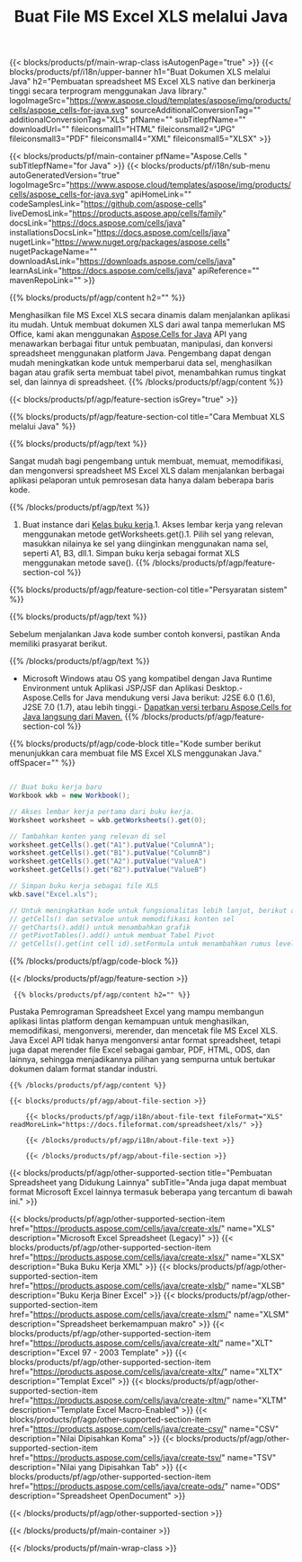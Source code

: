 ﻿---
title: Buat File MS Excel XLS melalui Java 
url: /id/java/create-xls/ 
description: Java Contoh kode untuk membuat dokumen XLS. Gunakan kode ini untuk membuat file MS Excel XLS dalam Java desktop atau aplikasi web berbasis.
---
{{< blocks/products/pf/main-wrap-class isAutogenPage="true" >}}
{{< blocks/products/pf/i18n/upper-banner h1="Buat Dokumen XLS melalui Java" h2="Pembuatan spreadsheet MS Excel XLS native dan berkinerja tinggi secara terprogram menggunakan Java library." logoImageSrc="https://www.aspose.cloud/templates/aspose/img/products/cells/aspose_cells-for-java.svg" sourceAdditionalConversionTag="" additionalConversionTag="XLS" pfName="" subTitlepfName="" downloadUrl="" fileiconsmall1="HTML" fileiconsmall2="JPG" fileiconsmall3="PDF" fileiconsmall4="XML" fileiconsmall5="XLSX" >}}

{{< blocks/products/pf/main-container pfName="Aspose.Cells " subTitlepfName="for Java" >}}
{{< blocks/products/pf/i18n/sub-menu autoGeneratedVersion="true" logoImageSrc="https://www.aspose.cloud/templates/aspose/img/products/cells/aspose_cells-for-java.svg" apiHomeLink="" codeSamplesLink="https://github.com/aspose-cells" liveDemosLink="https://products.aspose.app/cells/family" docsLink="https://docs.aspose.com/cells/java" installationsDocsLink="https://docs.aspose.com/cells/java" nugetLink="https://www.nuget.org/packages/aspose.cells" nugetPackageName="" downloadAsLink="https://downloads.aspose.com/cells/java" learnAsLink="https://docs.aspose.com/cells/java" apiReference="" mavenRepoLink="" >}}

{{% blocks/products/pf/agp/content h2="" %}}

 Menghasilkan file MS Excel XLS secara dinamis dalam menjalankan aplikasi itu mudah. Untuk membuat dokumen XLS dari awal tanpa memerlukan MS Office, kami akan menggunakan
 [Aspose.Cells for Java](https://products.aspose.com/cells/java) 
 API yang menawarkan berbagai fitur untuk pembuatan, manipulasi, dan konversi spreadsheet menggunakan platform Java. Pengembang dapat dengan mudah meningkatkan kode untuk memperbarui data sel, menghasilkan bagan atau grafik serta membuat tabel pivot, menambahkan rumus tingkat sel, dan lainnya di spreadsheet.
{{% /blocks/products/pf/agp/content %}}

{{< blocks/products/pf/agp/feature-section isGrey="true" >}}

{{% blocks/products/pf/agp/feature-section-col title="Cara Membuat XLS melalui Java" %}}

{{% blocks/products/pf/agp/text %}}

 Sangat mudah bagi pengembang untuk membuat, memuat, memodifikasi, dan mengonversi spreadsheet MS Excel XLS dalam menjalankan berbagai aplikasi pelaporan untuk pemrosesan data hanya dalam beberapa baris kode.

{{% /blocks/products/pf/agp/text %}}

1. Buat instance dari [Kelas buku kerja](https://reference.aspose.com/cells/java/com.aspose.cells/Workbook).1. Akses lembar kerja yang relevan menggunakan metode getWorksheets.get().1. Pilih sel yang relevan, masukkan nilainya ke sel yang diinginkan menggunakan nama sel, seperti A1, B3, dll.1. Simpan buku kerja sebagai format XLS menggunakan metode save().
{{% /blocks/products/pf/agp/feature-section-col %}}

{{% blocks/products/pf/agp/feature-section-col title="Persyaratan sistem" %}}

{{% blocks/products/pf/agp/text %}}

Sebelum menjalankan Java kode sumber contoh konversi, pastikan Anda memiliki prasyarat berikut.  

{{% /blocks/products/pf/agp/text %}}

- Microsoft Windows atau OS yang kompatibel dengan Java Runtime Environment untuk Aplikasi JSP/JSF dan Aplikasi Desktop.- Aspose.Cells for Java mendukung versi Java berikut: J2SE 6.0 (1.6), J2SE 7.0 (1.7), atau lebih tinggi.- [Dapatkan versi terbaru Aspose.Cells for Java langsung dari Maven.](https://docs.aspose.com/cells/java/installation/) 
{{% /blocks/products/pf/agp/feature-section-col %}}

{{% blocks/products/pf/agp/code-block title="Kode sumber berikut menunjukkan cara membuat file MS Excel XLS menggunakan Java." offSpacer="" %}}

```cs

// Buat buku kerja baru
Workbook wkb = new Workbook();

// Akses lembar kerja pertama dari buku kerja.
Worksheet worksheet = wkb.getWorksheets().get(0);

// Tambahkan konten yang relevan di sel
worksheet.getCells().get("A1").putValue("ColumnA");
worksheet.getCells().get("B1").putValue("ColumnB")
worksheet.getCells().get("A2").putValue("ValueA")
worksheet.getCells().get("B2").putValue("ValueB")

// Simpan buku kerja sebagai file XLS
wkb.save("Excel.xls"); 

// Untuk meningkatkan kode untuk fungsionalitas lebih lanjut, berikut adalah lebih banyak fungsi
// getCells() dan setValue untuk memodifikasi konten sel
// getCharts().add() untuk menambahkan grafik
// getPivotTables().add() untuk membuat Tabel Pivot
// getCells().get(int cell id).setFormula untuk menambahkan rumus level sel


```

{{% /blocks/products/pf/agp/code-block %}}

{{< /blocks/products/pf/agp/feature-section >}}

<!-- aboutfile Starts -->

     
     {{% blocks/products/pf/agp/content h2="" %}}

 Pustaka Pemrograman Spreadsheet Excel yang mampu membangun aplikasi lintas platform dengan kemampuan untuk menghasilkan, memodifikasi, mengonversi, merender, dan mencetak file MS Excel XLS. Java Excel API tidak hanya mengonversi antar format spreadsheet, tetapi juga dapat merender file Excel sebagai gambar, PDF, HTML, ODS, dan lainnya, sehingga menjadikannya pilihan yang sempurna untuk bertukar dokumen dalam format standar industri.



    {{% /blocks/products/pf/agp/content %}}

    {{< blocks/products/pf/agp/about-file-section >}}

        {{< blocks/products/pf/agp/i18n/about-file-text fileFormat="XLS" readMoreLink="https://docs.fileformat.com/spreadsheet/xls/" >}}

        {{< /blocks/products/pf/agp/i18n/about-file-text >}}

        {{< /blocks/products/pf/agp/about-file-section >}}

          

<!-- aboutfile Ends -->

{{< blocks/products/pf/agp/other-supported-section title="Pembuatan Spreadsheet yang Didukung Lainnya" subTitle="Anda juga dapat membuat format Microsoft Excel lainnya termasuk beberapa yang tercantum di bawah ini." >}}

{{< blocks/products/pf/agp/other-supported-section-item href="https://products.aspose.com/cells/java/create-xls/" name="XLS" description="Microsoft Excel Spreadsheet (Legacy)" >}} 
{{< blocks/products/pf/agp/other-supported-section-item href="https://products.aspose.com/cells/java/create-xlsx/" name="XLSX" description="Buka Buku Kerja XML" >}} 
{{< blocks/products/pf/agp/other-supported-section-item href="https://products.aspose.com/cells/java/create-xlsb/" name="XLSB" description="Buku Kerja Biner Excel" >}} 
{{< blocks/products/pf/agp/other-supported-section-item href="https://products.aspose.com/cells/java/create-xlsm/" name="XLSM" description="Spreadsheet berkemampuan makro" >}} 
{{< blocks/products/pf/agp/other-supported-section-item href="https://products.aspose.com/cells/java/create-xlt/" name="XLT" description="Excel 97 - 2003 Template" >}} 
{{< blocks/products/pf/agp/other-supported-section-item href="https://products.aspose.com/cells/java/create-xltx/" name="XLTX" description="Templat Excel" >}} 
{{< blocks/products/pf/agp/other-supported-section-item href="https://products.aspose.com/cells/java/create-xltm/" name="XLTM" description="Template Excel Macro-Enabled" >}} 
{{< blocks/products/pf/agp/other-supported-section-item href="https://products.aspose.com/cells/java/create-csv/" name="CSV" description="Nilai Dipisahkan Koma" >}} 
{{< blocks/products/pf/agp/other-supported-section-item href="https://products.aspose.com/cells/java/create-tsv/" name="TSV" description="Nilai yang Dipisahkan Tab" >}} 
{{< blocks/products/pf/agp/other-supported-section-item href="https://products.aspose.com/cells/java/create-ods/" name="ODS" description="Spreadsheet OpenDocument" >}} 

{{< /blocks/products/pf/agp/other-supported-section >}}

{{< /blocks/products/pf/main-container >}}
    
{{< /blocks/products/pf/main-wrap-class >}}
